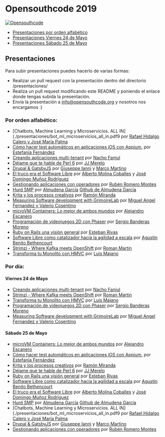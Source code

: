 # Opensouthcode 2019

[![Opensouthcode](/logos/solo_logo.png)](https://www.opensouthcode.org/conferences/opensouthcode2019)

 - [Presentaciones por orden alfabético](#por-orden-alfabético)
 - [Presentaciones Viernes 24 de Mayo](#viernes-24-de-mayo)
 - [Presentaciones Sábado 25 de Mayo](#sábado-25-de-mayo)

## Presentaciones

  Para subir presentaciones puedes hacerlo de varias formas:

  - Realizar un pull request con la presentación dentro del directorio /presentaciones/
  - Realiza un pull request modificando este README y poniendo el enlace donde tengas subida la presentación.
  - Envía la presentación a info@opensouthcode.org y nosotros nos encargamos :)


### Por orden alfabético:
- [Chatbots, Machine Learning y Microservicios. ALL IN](./presentaciones/bot_ml_microservicios_all_in.pdf9 por [Rafael Hidalgo Calero y José María Palma](https://www.opensouthcode.org/conferences/opensouthcode2019/program/proposals/237)
- [Cómo hacer test automáticos en aplicaciones iOS con Appium.](https://es.slideshare.net/estefafdez/open-southcode-ios-testing-with-appium) por [Estefanía Fernández](https://www.opensouthcode.org/conferences/opensouthcode2019/program/proposals/171)
 - [Creando aplicaciones multi-tenant](https://es.slideshare.net/NachoFanjulCorteguer/creando-aplicaciones-multitenant-opensouthcode-2019) por [Nacho Fanjul](https://www.opensouthcode.org/conferences/opensouthcode2019/program/proposals/217)
 - [Déjame que te hable de Perl 6](https://jj.github.io/hablando-p6/#/) por [JJ Merelo](https://www.opensouthcode.org/conferences/opensouthcode2019/program/proposals/172)
 - [Drupal & GatsbyJS](https://gatsbydrupal.osc.web1.soulweb.it) por [Giuseppe Ianni](https://www.opensouthcode.org/conferences/opensouthcode2019/program/proposals/226) y [Marco Martino](https://www.opensouthcode.org/conferences/opensouthcode2019/program/proposals/226)
 - [El truco era el Software Libre](https://iesgn.github.io/opensouthcode2019/#/) por [Alberto Molina Coballes](https://www.opensouthcode.org/conferences/opensouthcode2019/program/proposals/178) y [José Domingo Muñoz Rodríguez](https://www.opensouthcode.org/conferences/opensouthcode2019/program/proposals/178)
 - [Gestionando aplicaciones con operadores](./presentaciones/Managing-applications-with-operators.pdf) por [Rubén Romero Montes](https://www.opensouthcode.org/conferences/opensouthcode2019/program/proposals/197)
 - [Hurd SMP](https://docs.google.com/presentation/d/1ZUkbgPljdsLg04dxxXux1H1TErPfKv46WAEmvCzod3Q/edit?usp=sharing) por [Almudena García](https://www.opensouthcode.org/conferences/opensouthcode2019/program/proposals/194) [Github de Almudena García](https://github.com/AlmuHS)
 - [Krita y los procesos creativos](./presentaciones/Krita.pdf) por [Ramón Miranda](https://www.opensouthcode.org/conferences/opensouthcode2019/program/proposals/245)
 - [Measuring Software development with GrimoireLab](./presentaciones/Measuring-software-development-with-GrimoireLab.pdf) por [Miguel Angel Fernandez y Valerio Cosentino](https://www.opensouthcode.org/conferences/opensouthcode2019/program/proposals/211)
 - [microVM Containers: Lo mejor de ambos mundos](https://disasterproject.com/docs/pres/index2019.html#/presentacion) por [Alejandro Escanero](https://www.opensouthcode.org/conferences/opensouthcode2019/program/proposals/200)
  - [Programación de videojuegos 2D con Phaser](https://docs.google.com/presentation/d/11Rl4LNSIrBvQeATAl7JDhqqF0Lt1fHe9ENliWUHpDPI/) por [Sergio Banderas Moreno](https://www.opensouthcode.org/conferences/opensouthcode2019/program/proposals/224)
 - [Ruby on Rails una visión general](./presentaciones/Ruby-On-Rails.pdf) por [Esteban Rivas](https://www.opensouthcode.org/conferences/opensouthcode2019/program/proposals/251)
 - [Software Libre como catalizador hacia la agilidad a escala](./presentaciones/Embracing_FLOSS_as_a_shortcut_towards_agility.pdf) por [Agustín Benito Bethencourt](https://www.opensouthcode.org/conferences/opensouthcode2019/program/proposals/196)
 - [Strimzi - Where Kafka meets OpenShift](./presentaciones/Strimzi-Where-Kafka-meets-OpenShift.pdf) por [Roman Martin](https://www.opensouthcode.org/users/903)
 - [Transforma tu Monolito con HMVC](https://www.slideshare.net/ortussolutions/transforma-tu-monolito-con-hmvc) por [Luis Majano](https://www.opensouthcode.org/conferences/opensouthcode2019/program/proposals/247)

### Por día:

#### Viernes 24 de Mayo
 - [Creando aplicaciones multi-tenant](https://es.slideshare.net/NachoFanjulCorteguer/creando-aplicaciones-multitenant-opensouthcode-2019) por [Nacho Fanjul](https://www.opensouthcode.org/conferences/opensouthcode2019/program/proposals/217)
 - [Strimzi - Where Kafka meets OpenShift](./presentaciones/Strimzi-Where-Kafka-meets-OpenShift.pdf) por [Roman Martin](https://www.opensouthcode.org/users/903)
 - [Transforma tu Monolito con HMVC](https://www.slideshare.net/ortussolutions/transforma-tu-monolito-con-hmvc) por [Luis Majano](https://www.opensouthcode.org/conferences/opensouthcode2019/program/proposals/247)
  - [Programación de videojuegos 2D con Phaser](https://docs.google.com/presentation/d/11Rl4LNSIrBvQeATAl7JDhqqF0Lt1fHe9ENliWUHpDPI/) por [Sergio Banderas Moreno](https://www.opensouthcode.org/conferences/opensouthcode2019/program/proposals/224)
 - [Measuring Software development with GrimoireLab](./presentaciones/Measuring-software-development-with-GrimoireLab.pdf) por [Miguel Angel Fernandez y Valerio Cosentino](https://www.opensouthcode.org/conferences/opensouthcode2019/program/proposals/211)

#### Sábado 25 de Mayo
 - [microVM Containers: Lo mejor de ambos mundos](https://disasterproject.com/docs/pres/index2019.html#/presentacion) por [Alejandro Escanero](https://www.opensouthcode.org/conferences/opensouthcode2019/program/proposals/200)
 - [Cómo hacer test automáticos en aplicaciones iOS con Appium.](https://es.slideshare.net/estefafdez/open-southcode-ios-testing-with-appium) por [Estefanía Fernández](https://www.opensouthcode.org/conferences/opensouthcode2019/program/proposals/171)
 - [Krita y los procesos creativos](./presentaciones/Krita.pdf) por [Ramón Miranda](https://www.opensouthcode.org/conferences/opensouthcode2019/program/proposals/245)
 - [Déjame que te hable de Perl 6](https://jj.github.io/hablando-p6/#/) por [JJ Merelo](https://www.opensouthcode.org/conferences/opensouthcode2019/program/proposals/172)
 - [Ruby on Rails una visión general](./presentaciones/Ruby-On-Rails.pdf) por [Esteban Rivas](https://www.opensouthcode.org/conferences/opensouthcode2019/program/proposals/251)
 - [Software Libre como catalizador hacia la agilidad a escala](./presentaciones/Embracing_FLOSS_as_a_shortcut_towards_agility.pdf) por [Agustín Benito Bethencourt](https://www.opensouthcode.org/conferences/opensouthcode2019/program/proposals/196)
 - [El truco era el Software Libre](https://iesgn.github.io/opensouthcode2019/#/) por [Alberto Molina Coballes](https://www.opensouthcode.org/conferences/opensouthcode2019/program/proposals/178) y [José Domingo Muñoz Rodríguez](https://www.opensouthcode.org/conferences/opensouthcode2019/program/proposals/178)
 - [Hurd SMP](https://docs.google.com/presentation/d/1ZUkbgPljdsLg04dxxXux1H1TErPfKv46WAEmvCzod3Q/edit?usp=sharing) por [Almudena García](https://www.opensouthcode.org/conferences/opensouthcode2019/program/proposals/194) [Github de Almudena García](https://github.com/AlmuHS)
 - [Chatbots, Machine Learning y Microservicios. ALL IN](./presentaciones/bot_ml_microservicios_all_in.pdf9 por [Rafael Hidalgo Calero y José María Palma](https://www.opensouthcode.org/conferences/opensouthcode2019/program/proposals/237)
 - [Drupal & GatsbyJS](https://gatsbydrupal.osc.web1.soulweb.it) por [Giuseppe Ianni](https://www.opensouthcode.org/conferences/opensouthcode2019/program/proposals/226) y [Marco Martino](https://www.opensouthcode.org/conferences/opensouthcode2019/program/proposals/226)
 - [Gestionando aplicaciones con operadores](./presentaciones/Managing-applications-with-operators.pdf) por [Rubén Romero Montes](https://www.opensouthcode.org/conferences/opensouthcode2019/program/proposals/197)

